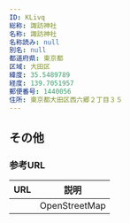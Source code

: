 ```yaml
---
ID: KLivq
総称: 諏訪神社
名称: 諏訪神社
名称読み: null
別名: null
都道府県: 東京都
区域: 大田区
緯度: 35.5489789
経度: 139.7051957
郵便番号: 1440056
住所: 東京都大田区西六郷２丁目３５
---
```


## その他

### 参考URL

| URL | 説明          |
| --- | ------------- |
|     | OpenStreetMap |
